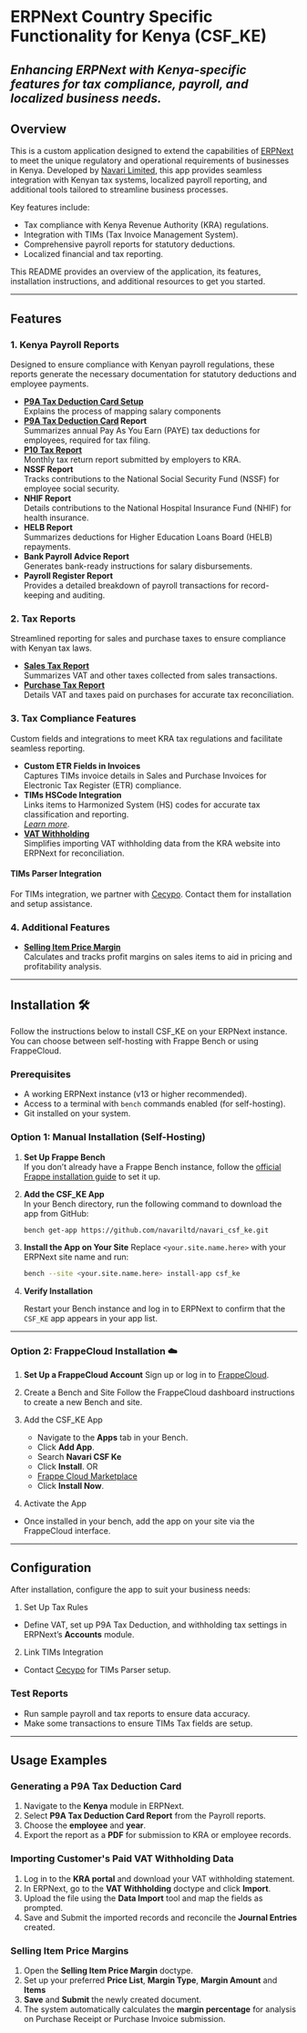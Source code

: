 # ERPNext Country Specific Functionality for Kenya (CSF_KE)

_*Enhancing ERPNext with Kenya-specific features for tax compliance, payroll, and localized business needs.*_
---

## Overview

This is a custom application designed to extend the capabilities of [ERPNext](https://erpnext.com/) to meet the unique regulatory and operational requirements of businesses in Kenya. Developed by [Navari Limited](https://navari.co.ke), this app provides seamless integration with Kenyan tax systems, localized payroll reporting, and additional tools tailored to streamline business processes.

Key features include:
- Tax compliance with Kenya Revenue Authority (KRA) regulations.
- Integration with TIMs (Tax Invoice Management System).
- Comprehensive payroll reports for statutory deductions.
- Localized financial and tax reporting.

This README provides an overview of the application, its features, installation instructions, and additional resources to get you started.

---
 
## Features

### 1. Kenya Payroll Reports
Designed to ensure compliance with Kenyan payroll regulations, these reports generate the necessary documentation for statutory deductions and employee payments.

- **[P9A Tax Deduction Card Setup](csf_ke/docs/features/P9A_tax_deduction_card_setup.md)**  
  Explains the process of mapping salary components
- **[P9A Tax Deduction Card](csf_ke/docs/reports/kenya_p9_tax_report.md) Report**  
  Summarizes annual Pay As You Earn (PAYE) tax deductions for employees, required for tax filing.
- **[P10 Tax Report](csf_ke/docs/reports/kenya_p10_tax_report.md)**  
  Monthly tax return report submitted by employers to KRA.
- **NSSF Report**  
  Tracks contributions to the National Social Security Fund (NSSF) for employee social security.
- **NHIF Report**  
  Details contributions to the National Hospital Insurance Fund (NHIF) for health insurance.
- **HELB Report**  
  Summarizes deductions for Higher Education Loans Board (HELB) repayments.
- **Bank Payroll Advice Report**  
  Generates bank-ready instructions for salary disbursements.
- **Payroll Register Report**  
  Provides a detailed breakdown of payroll transactions for record-keeping and auditing.

### 2. Tax Reports
Streamlined reporting for sales and purchase taxes to ensure compliance with Kenyan tax laws.

- **[Sales Tax Report](csf_ke/docs/reports/kenya_sales_tax_report.md)**  
  Summarizes VAT and other taxes collected from sales transactions.
- **[Purchase Tax Report](csf_ke/docs/reports/kenya_purchase_tax_report.md)**  
  Details VAT and taxes paid on purchases for accurate tax reconciliation.

### 3. Tax Compliance Features
Custom fields and integrations to meet KRA tax regulations and facilitate seamless reporting.

- **Custom ETR Fields in Invoices**  
  Captures TIMs invoice details in Sales and Purchase Invoices for Electronic Tax Register (ETR) compliance.
- **TIMs HSCode Integration**  
  Links items to Harmonized System (HS) codes for accurate tax classification and reporting.  
  *[Learn more](csf_ke/docs/features/tims_integration.md)*.
- **[VAT Withholding](csf_ke/docs/doctypes/vat_withholding.md)**  
  Simplifies importing VAT withholding data from the KRA website into ERPNext for reconciliation.

#### TIMs Parser Integration
For TIMs integration, we partner with [Cecypo](https://docs.cecypo.tech/s/kb/doc/erpnext-O7U5xeE9DN). Contact them for installation and setup assistance.

### 4. Additional Features
- **[Selling Item Price Margin](csf_ke/docs/doctypes/selling_item_price_margin.md)**  
  Calculates and tracks profit margins on sales items to aid in pricing and profitability analysis.

---


## Installation 🛠️

Follow the instructions below to install CSF_KE on your ERPNext instance. You can choose between self-hosting with Frappe Bench or using FrappeCloud.

### Prerequisites
- A working ERPNext instance (v13 or higher recommended).
- Access to a terminal with `bench` commands enabled (for self-hosting).
- Git installed on your system.

### Option 1: Manual Installation (Self-Hosting)
1. **Set Up Frappe Bench**  
   If you don’t already have a Frappe Bench instance, follow the [official Frappe installation guide](https://frappeframework.com/docs/user/en/installation) to set it up.

2. **Add the CSF_KE App**  
   In your Bench directory, run the following command to download the app from GitHub:
   ```sh
   bench get-app https://github.com/navariltd/navari_csf_ke.git
   ```

3. **Install the App on Your Site**
    Replace `<your.site.name.here>` with your ERPNext site name and run:
    ```sh
    bench --site <your.site.name.here> install-app csf_ke
    ```

4. **Verify Installation**

    Restart your Bench instance and log in to ERPNext to confirm that the `CSF_KE` app appears in your app list.

---

### Option 2: FrappeCloud Installation ☁️

1. **Set Up a FrappeCloud Account**
   Sign up or log in to [FrappeCloud](https://frappecloud.com/).

2. Create a Bench and Site
   Follow the FrappeCloud dashboard instructions to create a new Bench and site.

3. Add the CSF_KE App
   - Navigate to the **Apps** tab in your Bench.
   - Click **Add App**.
   - Search  **Navari CSF Ke**
   - Click **Install**.
   OR
   - [Frappe Cloud Marketplace](https://frappecloud.com/marketplace/apps/csf_ke)
   - Click **Install Now**.

4. Activate the App
- Once installed in your bench, add the app on your site via the FrappeCloud interface.

---

## Configuration

After installation, configure the app to suit your business needs:

1. Set Up Tax Rules
- Define VAT, set up P9A Tax Deduction, and withholding tax settings in ERPNext’s **Accounts** module.

2. Link TIMs Integration
- Contact [Cecypo](mailto:support@cecypo.tech) for TIMs Parser setup.

### Test Reports
- Run sample payroll and tax reports to ensure data accuracy.
- Make some transactions to ensure TIMs Tax fields are setup.
---

## Usage Examples

### Generating a P9A Tax Deduction Card
1. Navigate to the **Kenya** module in ERPNext.
2. Select **P9A Tax Deduction Card Report** from the Payroll reports.
3. Choose the **employee** and **year**.
4. Export the report as a **PDF** for submission to KRA or employee records.

### Importing Customer's Paid VAT Withholding Data
1. Log in to the **KRA portal** and download your VAT withholding statement.
2. In ERPNext, go to the **VAT Withholding** doctype and click **Import**.
3. Upload the file using the **Data Import** tool and map the fields as prompted.
4. Save and Submit the imported records and reconcile the **Journal Entries** created.

### Selling Item Price Margins
1. Open the **Selling Item Price Margin** doctype.
2. Set up your preferred **Price List**, **Margin Type**, **Margin Amount** and **Items**
3. **Save** and **Submit** the newly created document.
4. The system automatically calculates the **margin percentage** for analysis on Purchase Receipt or Purchase Invoice submission.
